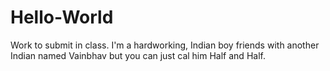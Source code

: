 # Hello-World
Work to submit in class.
I'm a hardworking, Indian boy friends with another Indian named Vainbhav but you can just cal him Half and Half.
